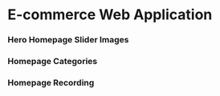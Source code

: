 # E-commerce Web Application 


### Hero Homepage Slider Images




### Homepage Categories




### Homepage Recording